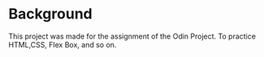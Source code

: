# Background
This project was made for the assignment of the Odin Project. To practice HTML,CSS, Flex Box, and so on.
